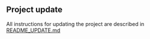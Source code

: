 ## Project update

All instructions for updating the project are described in [README_UPDATE.md](README_UPDATE.md)